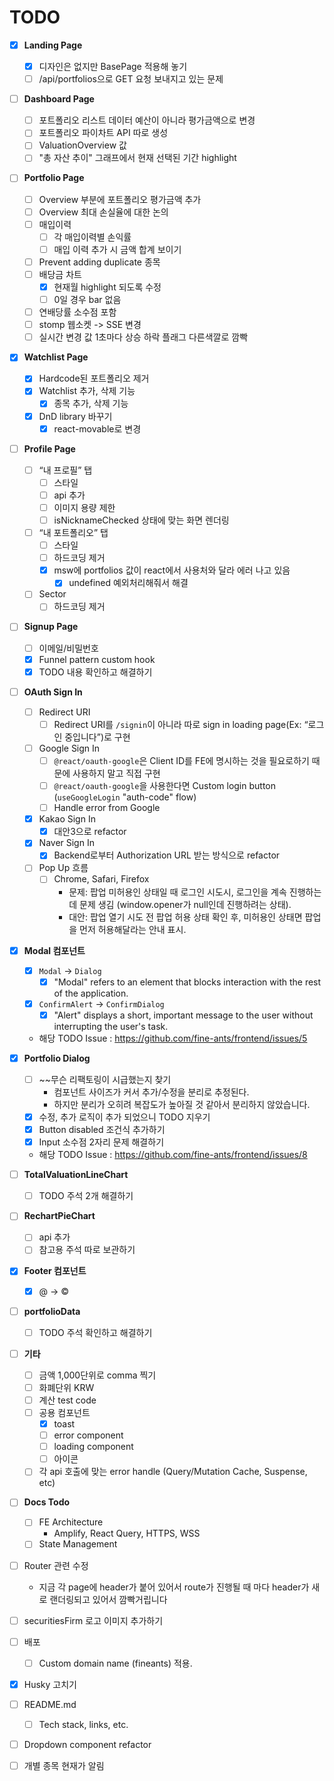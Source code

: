 # TODO

- [x] **Landing Page**
	- [x] 디자인은 없지만 BasePage 적용해 놓기
	- [ ] /api/portfolios으로 GET 요청 보내지고 있는 문제

- [ ] **Dashboard Page**
	- [ ] 포트폴리오 리스트 데이터 예산이 아니라 평가금액으로 변경
	- [ ] 포트폴리오 파이차트 API 따로 생성
	- [ ] ValuationOverview 값
	- [ ] "총 자산 추이" 그래프에서 현재 선택된 기간 highlight

- [ ] **Portfolio Page**
	- [ ] Overview 부분에 포트폴리오 평가금액 추가
	- [ ] Overview 최대 손실율에 대한 논의
	- [ ] 매입이력
	    - [ ] 각 매입이력별 손익률
	    - [ ] 매입 이력 추가 시 금액 합계 보이기
	- [ ] Prevent adding duplicate 종목
	- [ ] 배당금 차트
	    - [x] 현재월 highlight 되도록 수정
	    - [ ] 0일 경우 bar 없음
	- [ ] 연배당률 소수점 포함
	- [ ] stomp 웹소켓 -> SSE 변경
	- [ ] 실시간 변경 값 1초마다 상승 하락 플래그 다른색깔로 깜빡

- [x] **Watchlist Page**
	- [x] Hardcode된 포트폴리오 제거
	- [x] Watchlist 추가, 삭제 기능
		- [x] 종목 추가, 삭제 기능
	- [x] DnD library 바꾸기
		- [x] react-movable로 변경

- [ ] **Profile Page**
	- [ ] “내 프로필” 탭
	    - [ ] 스타일
	    - [ ] api 추가
	    - [ ] 이미지 용량 제한
	    - [ ] isNicknameChecked 상태에 맞는 화면 렌더링
	- [ ] “내 포트폴리오” 탭
	    - [ ] 스타일
	    - [ ] 하드코딩 제거
	    - [x] msw에 portfolios 값이 react에서 사용처와 달라 에러 나고 있음
		    - [x] undefined 예외처리해줘서 해결
	- [ ] Sector
	    - [ ] 하드코딩 제거

- [ ] **Signup Page**
	- [ ] 이메일/비밀번호
	- [x] Funnel pattern custom hook
	- [x] TODO 내용 확인하고 해결하기

- [ ] **OAuth Sign In**
	- [ ] Redirect URI
	    - [ ] Redirect URI를 `/signin`이 아니라 따로 sign in loading page(Ex: “로그인 중입니다”)로 구현
	- [ ] Google Sign In
	    - [ ] `@react/oauth-google`은 Client ID를 FE에 명시하는 것을 필요로하기 때문에 사용하지 말고 직접 구현
	    - [ ] `@react/oauth-google`을 사용한다면 Custom login button (`useGoogleLogin` "auth-code" flow)
	    - [ ] Handle error from Google
	- [x] Kakao Sign In
	    - [x] 대안3으로 refactor
	- [x] Naver Sign In
		- [x] Backend로부터 Authorization URL 받는 방식으로 refactor
	- [ ] Pop Up 흐름
		- [ ] Chrome, Safari, Firefox
			- 문제: 팝업 미허용인 상태일 때 로그인 시도시, 로그인을 계속 진행하는데 문제 생김 (window.opener가 null인데 진행하려는 상태).
			- 대안: 팝업 열기 시도 전 팝업 허용 상태 확인 후, 미허용인 상태면 팝업을 먼저 허용해달라는 안내 표시.

- [x] **Modal 컴포넌트**
	- [x] `Modal` -> `Dialog`
	    - [x] "Modal" refers to an element that blocks interaction with the rest of the application.
	- [x] `ConfirmAlert` -> `ConfirmDialog`
	    - [x] "Alert" displays a short, important message to the user without interrupting the user's task.
	- 해당 TODO Issue : https://github.com/fine-ants/frontend/issues/5

- [x] **Portfolio Dialog**
	- [ ] ~~무슨 리팩토링이 시급했는지 찾기
		- 컴포넌트 사이즈가 커서 추가/수정을 분리로 추정된다.
		- 하지만 분리가 오히려 복잡도가 높아질 것 같아서 분리하지 않았습니다.
	- [x] 수정, 추가 로직이 추가 되었으니 TODO 지우기
	- [x] Button disabled 조건식 추가하기
	- [x] Input 소수점 2자리 문제 해결하기
	- 해당 TODO Issue : https://github.com/fine-ants/frontend/issues/8

- [ ] **TotalValuationLineChart**
	- [ ] TODO 주석 2개 해결하기

- [ ] **RechartPieChart**
	- [ ] api 추가
	- [ ] 참고용 주석 따로 보관하기

- [x] **Footer 컴포넌트**
	- [x] @ -> ©

- [ ] **portfolioData**
	- [ ] TODO 주석 확인하고 해결하기

- [ ] **기타**
	- [ ] 금액 1,000단위로 comma 찍기
	- [ ] 화폐단위 KRW
	- [ ] 계산 test code
	- [ ] 공용 컴포넌트
	    - [x] toast
	    - [ ] error component
	    - [ ] loading component
	    - [ ] 아이콘
	- [ ] 각 api 호출에 맞는 error handle (Query/Mutation Cache, Suspense, etc)

- [ ] **Docs Todo**
	- [ ] FE Architecture
	    - Amplify, React Query, HTTPS, WSS
	- [ ] State Management

- [ ] Router 관련 수정
	-  지금 각 page에 header가 붙어 있어서 route가 진행될 때 마다 header가 새로 랜더링되고 있어서 깜빡거립니다

- [ ] securitiesFirm 로고 이미지 추가하기 

- [ ] 배포
	- [ ] Custom domain name (fineants) 적용.

- [x] Husky 고치기

- [ ] README.md
	- [ ] Tech stack, links, etc.

- [ ] Dropdown component refactor

- [ ] 개별 종목 현재가 알림